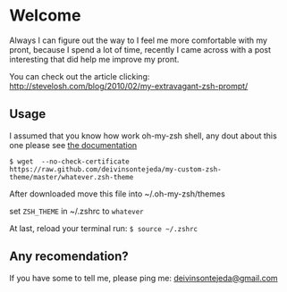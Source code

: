 Welcome
=============

Always I can figure out the way to I feel me more comfortable with my pront, because I spend a lot of time, recently I came across with a post interesting that did help me improve my pront.

You can check out the article clicking: http://stevelosh.com/blog/2010/02/my-extravagant-zsh-prompt/

Usage
--------------

I assumed that you know how work oh-my-zsh shell, any dout about this one please see [the documentation](https://github.com/robbyrussell/oh-my-zsh)

`$ wget  --no-check-certificate https://raw.github.com/deivinsontejeda/my-custom-zsh-theme/master/whatever.zsh-theme` 

After downloaded move this file into ~/.oh-my-zsh/themes 

set `ZSH_THEME` in ~/.zshrc to `whatever`

At last, reload your terminal run: `$ source ~/.zshrc`

Any recomendation?
-----------------

If you have some to tell me, please ping me: deivinsontejeda@gmail.com
